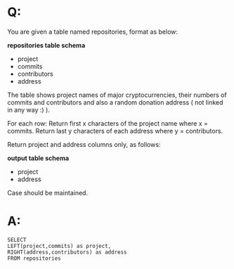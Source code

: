 # Q:
You are given a table named repositories, format as below:

**repositories table schema**

- project
- commits
- contributors
- address

The table shows project names of major cryptocurrencies, their numbers of commits and contributors and also a random donation address ( not linked in any way :) ).

For each row: Return first x characters of the project name where x = commits. Return last y characters of each address where y = contributors.

Return project and address columns only, as follows:

**output table schema**

- project
- address

Case should be maintained.

# A:
```
SELECT
LEFT(project,commits) as project,
RIGHT(address,contributors) as address
FROM repositories
```
